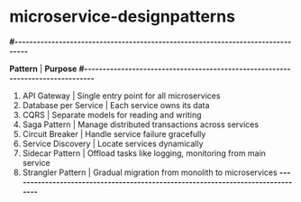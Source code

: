 # microservice-designpatterns

**#--------------------------------------------------------------------------------**

**Pattern**            | **Purpose** 
**#-------------------------------------------------------------------------------**
1. API Gateway          | Single entry point for all microservices 
2. Database per Service | Each service owns its data 
3. CQRS                 | Separate models for reading and writing 
4. Saga Pattern         | Manage distributed transactions across services 
5. Circuit Breaker      | Handle service failure gracefully 
6. Service Discovery    | Locate services dynamically 
7. Sidecar Pattern      | Offload tasks like logging, monitoring from main service 
8. Strangler Pattern    | Gradual migration from monolith to microservices
**--------------------------------------------------------------------------------**

